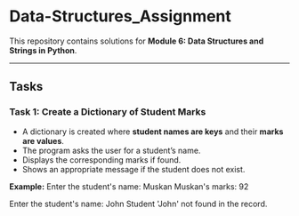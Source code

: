 # Data-Structures_Assignment

This repository contains solutions for **Module 6: Data Structures and Strings in Python**.

---

## Tasks

### **Task 1: Create a Dictionary of Student Marks**
- A dictionary is created where **student names are keys** and their **marks are values**.
- The program asks the user for a student’s name.
- Displays the corresponding marks if found.
- Shows an appropriate message if the student does not exist.

**Example:**
Enter the student's name: Muskan
Muskan's marks: 92

Enter the student's name: John
Student 'John' not found in the record.
